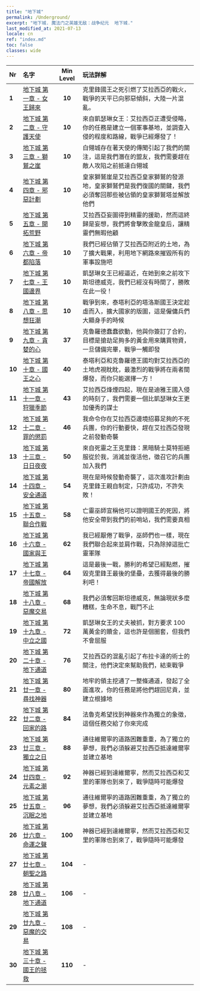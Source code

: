 ```yaml
---
title: "地下城"
permalink: /Underground/
excerpt: "地下城. 魔法门之英雄无敌：战争纪元  地下城."
last_modified_at: 2021-07-13
locale: cn
ref: "index.md"
toc: false
classes: wide
---
```


  | Nr | 名字 |  Min Level | 玩法詳解 |
  |:---|:---------|:-----------:|:------------| 
  | **1** | [地下城 第一章 - 女王歸來](/cn/Underground/第一章/) | **10** | 克里鋒國王之死引燃了艾拉西亞的戰火，戰爭的天平已向邪惡傾斜，大陸一片混亂。 | 
  | **2** | [地下城 第二章 - 守護天使](/cn/Underground/第二章/) | **10** | 來自凱瑟琳女王：艾拉西亞正遭受侵略，你的任務是建立一個軍事基地，並調查入侵的程度和路線，戰爭已經爆發了！ | 
  | **3** | [地下城 第三章 - 獅鷲之崖](/cn/Underground/第三章/) | **10** | 白翎城存在著天使的傳聞引起了我們的關注，這是我們潛在的盟友，我們需要趕在敵人攻陷之前抵達白翎城 | 
  | **4** | [地下城 第四章 - 邪惡計劃](/cn/Underground/第四章/) | **10** | 皇家獅鷲崖是艾拉西亞皇家獅鷲的發源地，皇家獅鷲們是我們復國的關鍵，我們必須奪回那些被佔領的皇家獅鷲塔並解放他們 | 
  | **5** | [地下城 第五章 - 開拓荒野](/cn/Underground/第五章/) | **10** | 艾拉西亞妄圖得到精靈的援助，然而這終歸是妄想，我們將會擊敗金龍皇后，讓精靈們無暇他顧 | 
  | **6** | [地下城 第六章 - 帝都陷落](/cn/Underground/第六章/) | **10** | 我們已經佔領了艾拉西亞附近的土地，為了擴大戰果，利用地下網路來摧毀所有的軍事設施吧 | 
  | **7** | [地下城 第七章 - 王國邊界](/cn/Underground/第七章/) | **10** | 凱瑟琳女王已經逼近，在她到來之前攻下斯坦德威克，我們已經沒有時間了，勝敗在此一役！ | 
  | **8** | [地下城 第八章 - 思想狂潮](/cn/Underground/第八章/) | **10** | 戰爭到來，泰塔利亞的塔洛斯國王決定趁虛而入，擴大國家的版圖，這是僱傭兵們大顯身手的時候 | 
  | **9** | [地下城 第九章 - 貪婪的心](/cn/Underground/第九章/) | **37** | 克魯羅德蠢蠢欲動，他與你簽訂了合約，目標是搶劫足夠多的黃金用來購買物資，一旦儲備完畢，戰爭一觸即發 | 
  | **10** | [地下城 第十章 - 國王之心](/cn/Underground/第十章/) | **40** | 泰塔利亞和克魯羅德王國均對艾拉西亞的土地虎視眈眈，最激烈的戰爭將在兩者間爆發，而你只能選擇一方！ | 
  | **11** | [地下城 第十一章 - 狩獵季節](/cn/Underground/第十一章/) | **43** | 艾拉西亞烽煙四起，現在是迪雅王國入侵的時刻了，我們需要一個比凱瑟琳女王更加優秀的謀士 | 
  | **12** | [地下城 第十二章 - 罪的懲罰](/cn/Underground/第十二章/) | **46** | 我命令你在艾拉西亞邊境招募足夠的不死兵團，你的行動要快，趕在艾拉西亞發現之前發動奇襲 | 
  | **13** | [地下城 第十三章 - 日日夜夜](/cn/Underground/第十三章/) | **50** | 來自死靈之王克里鋒：黑暗騎士莫特拒絕服從於我，消滅並復活他，徵召它的兵團加入我們 | 
  | **14** | [地下城 第十四章 - 安全通道](/cn/Underground/第十四章/) | **54** | 現在是時候發動奇襲了，這次進攻計劃由克里鋒王親自制定，只許成功，不許失敗！ | 
  | **15** | [地下城 第十五章 - 聯合作戰](/cn/Underground/第十五章/) | **58** | 亡靈巫師宣稱他可以證明國王的死因，將他安全帶到我們的前哨站，我們需要真相 | 
  | **16** | [地下城 第十六章 - 國家與王](/cn/Underground/第十六章/) | **62** | 我已經厭倦了戰爭，巫師們也一樣，現在我們聯合起來並肩作戰，只為除掉這批亡靈軍隊 | 
  | **17** | [地下城 第十七章 - 帝國解放](/cn/Underground/第十七章/) | **64** | 這是最後一戰，勝利的希望已經點燃，摧毀克里鋒王最後的堡壘，去獲得最後的勝利吧！ | 
  | **18** | [地下城 第十八章 - 惡魔交易](/cn/Underground/第十八章/) | **68** | 我們必須奪回斯坦德威克，無論現狀多麼糟糕，生命不息，戰鬥不止 | 
  | **19** | [地下城 第十九章 - 中立之國](/cn/Underground/第十九章/) | **72** | 凱瑟琳女王的丈夫被抓，對方要求 100 萬黃金的贖金，這也許是個圈套，但我們不會屈服 | 
  | **20** | [地下城 第二十章 - 地下通道](/cn/Underground/第二十章/) | **76** | 艾拉西亞的混亂引起了布拉卡達的術士的關注，他們決定來幫助我們，結束戰爭 | 
  | **21** | [地下城 第廿一章 - 尋找神器](/cn/Underground/第廿一章/) | **80** | 地牢的領主挖通了一整條通道，發起了全面進攻，你的任務是將他們趕回尼貢，並建立根據地 | 
  | **22** | [地下城 第廿二章 - 回家的路](/cn/Underground/第廿二章/) | **84** | 法魯克希望找到神器來作為獨立的象徵，這個任務交給了你來完成 | 
  | **23** | [地下城 第廿三章 - 獨立之日](/cn/Underground/第廿三章/) | **88** | 通往維爾寧的道路困難重重，為了獨立的夢想，我們必須躲避艾拉西亞抵達維爾寧並建立基地 | 
  | **24** | [地下城 第廿四章 - 元素之潮](/cn/Underground/第廿四章/) | **92** | 神器已經到達維爾寧，然而艾拉西亞和艾里的軍隊也到來了，戰爭隨時可能爆發 | 
  | **25** | [地下城 第廿五章 - 沉眠之地](/cn/Underground/第廿五章/) | **96** | 通往維爾寧的道路困難重重，為了獨立的夢想，我們必須躲避艾拉西亞抵達維爾寧並建立基地 | 
  | **26** | [地下城 第廿六章 - 命運之聲](/cn/Underground/第廿六章/) | **100** | 神器已經到達維爾寧，然而艾拉西亞和艾里的軍隊也到來了，戰爭隨時可能爆發 | 
  | **27** | [地下城 第廿七章 - 朝聖之路](/cn/Underground/第廿七章/) | **104** | - | 
  | **28** | [地下城 第廿八章 - 地下通道](/cn/Underground/第廿八章/) | **106** | - | 
  | **29** | [地下城 第廿九章 - 惡魔的交易](/cn/Underground/第廿九章/) | **108** | - | 
  | **30** | [地下城 第三十章 - 國王的拯救](/cn/Underground/第三十章/) | **110** | - | 
